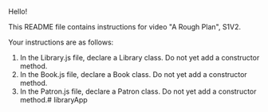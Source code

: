 Hello!

This README file contains instructions for video "A Rough Plan", S1V2.

Your instructions are as follows:

1) In the Library.js file, declare a Library class. Do not yet add a constructor method.
2) In the Book.js file, declare a Book class. Do not yet add a constructor method.
3) In the Patron.js file, declare a Patron class. Do not yet add a constructor method.# libraryApp
